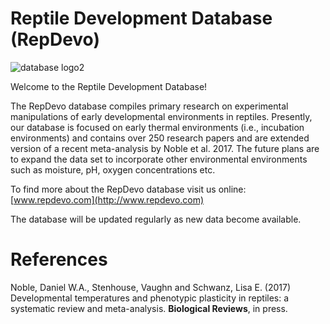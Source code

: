 # Reptile Development Database (RepDevo)

![database logo2](https://user-images.githubusercontent.com/3505482/33988027-184f05b6-e117-11e7-859a-db4480b7c14c.jpg)

Welcome to the Reptile Development Database! 

The RepDevo database compiles primary research on experimental manipulations of early developmental environments in reptiles. Presently, our database is focused on early thermal environments (i.e., incubation environments) and contains over 250 research papers and are extended version of a recent meta-analysis by Noble et al. 2017. The future plans are to expand the data set to incorporate other environmental environments such as moisture, pH, oxygen concentrations etc. 

To find more about the RepDevo database visit us online: [www.repdevo.com](http://www.repdevo.com)

The database will be updated regularly as new data become available. 

# References

Noble, Daniel W.A., Stenhouse, Vaughn and Schwanz, Lisa E. (2017) Developmental temperatures and phenotypic plasticity in reptiles: a systematic review and meta-analysis. **Biological Reviews**, in press.